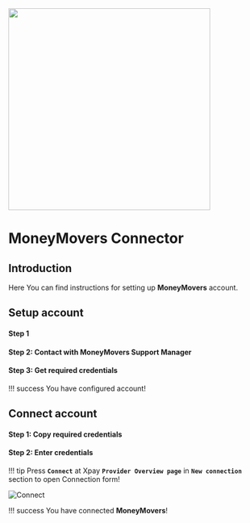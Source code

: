 <img src="https://static.openfintech.io/payment_providers/moneymovers/logo.png?w=400" width="400px">

# MoneyMovers Connector

## Introduction

Here You can find  instructions for setting up **MoneyMovers**  account.

## Setup account

#### Step 1 


#### Step 2: Contact with MoneyMovers Support Manager



#### Step 3: Get required credentials


!!! success
    You have configured account!




## Connect account

#### Step 1: Copy required credentials


#### Step 2: Enter credentials


!!! tip
    Press **`Connect`** at Xpay **`Provider Overview page`** in **`New connection`** section to open Connection form!




![Connect](images/moneymovers_connect.png)


!!! success
    You have connected **MoneyMovers**!